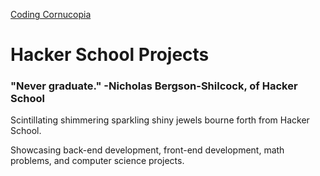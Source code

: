 [Coding Cornucopia](http://syntacticsugar.github.io/hackerschool/)

# Hacker School Projects

### "Never graduate." -Nicholas Bergson-Shilcock, of Hacker School

Scintillating shimmering sparkling shiny jewels bourne forth from Hacker School.

Showcasing back-end development, front-end development, math problems, and computer science projects.
